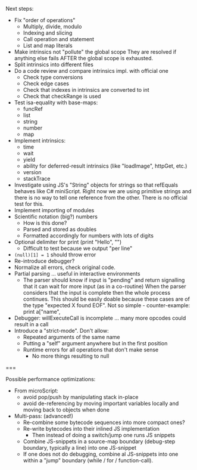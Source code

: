 
Next steps:
- Fix "order of operations"
  - Multiply, divide, modulo
  - Indexing and slicing
  - Call operation and statement
  - List and map literals
- Make intrinsics not "pollute" the global scope
  They are resolved if anything else fails AFTER the global
  scope is exhausted.
- Split intrinsics into different files
- Do a code review and compare intrinsics impl. with official one
  - Check type conversions
  - Check edge cases
  - Check that indexes in intrinsics are converted to int
  - Check that checkRange is used
- Test isa-equality with base-maps:
  - funcRef
  - list
  - string
  - number
  - map
- Implement intrinsics:
  - time
  - wait
  - yield
  - ability for deferred-result intrinsics (like "loadImage", httpGet, etc.)
  - version
  - stackTrace
- Investigate using JS's "String" objects for strings so that refEquals 
  behaves like C# miniScript. Right now we are using primitive
  strings and there is no way to tell one reference from the
  other. There is no official test for this.
- Implement importing of modules
- Scientific notation (big?) numbers 
  - How is this done?
  - Parsed and stored as doubles
  - Formatted accordingly for numbers with lots of digits
- Optional delimiter for print (print "Hello", "")
  - Difficult to test because we output "per line"
- `(null)[1] = 1` should throw error
- Re-introduce debugger?
- Normalize all errors, check original code.
- Partial parsing ... useful in interactive environments
  - The parser should know if input is "pending" and return
    signalling that it can wait for more input (as in a co-routine)
    When the parser considers that the input is complete then the
    whole process continues.
    This should be easily doable because these cases are of the type
    "expected X found EOF". Not so simple - counter-example:
    print a["name",
- Debugger: willExecuteCall is incomplete ... many more opcodes could
  result in a call
- Introduce a "strict-mode". Don't allow:
  - Repeated arguments of the same name
  - Putting a "self" argument anywhere but in the first position
  - Runtime errors for all operations that don't make sense
    - No more things resulting to null

===

Possible performance optimizations:
- From microScript:
  - avoid pop/push by manipulating stack in-place
  - avoid de-referencing by moving important variables locally and moving back to objects when done
- Multi-pass: (advanced!)
  - Re-combine some bytecode sequences into more compact ones?
  - Re-write bytecodes into their inlined JS implementation
    - Then instead of doing a switch/jump one runs JS snippets
  - Combine JS-snippets in a source-map boundary (debug-step boundary, typically a line) into one JS-snippet
  - If one does not do debugging, combine al JS-snippets into one within a "jump" boundary (while / for / function-call).
